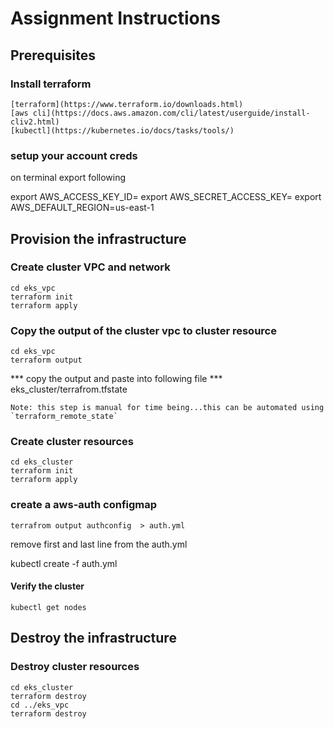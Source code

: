# Assignment Instructions

## Prerequisites

### Install terraform
    [terraform](https://www.terraform.io/downloads.html)
    [aws cli](https://docs.aws.amazon.com/cli/latest/userguide/install-cliv2.html)
    [kubectl](https://kubernetes.io/docs/tasks/tools/)


### setup your account creds
on terminal export following

export AWS_ACCESS_KEY_ID=<put access key here>
export AWS_SECRET_ACCESS_KEY=<put secret key here>
export AWS_DEFAULT_REGION=us-east-1


## Provision the infrastructure


### Create cluster VPC and network

    cd eks_vpc
    terraform init 
    terraform apply


### Copy the output of the cluster vpc to cluster resource
 
    cd eks_vpc
    terraform output

   *** copy the output and paste into following file ***
    eks_cluster/terrafrom.tfstate 

    Note: this step is manual for time being...this can be automated using `terraform_remote_state`

### Create cluster resources
    cd eks_cluster              
    terraform init 
    terraform apply

### create a aws-auth configmap

    terrafrom output authconfig  > auth.yml

remove first and last line from the auth.yml


kubectl create -f auth.yml



#### Verify the cluster

    kubectl get nodes


## Destroy the infrastructure

### Destroy cluster resources
    
    cd eks_cluster
    terraform destroy
    cd ../eks_vpc
    terraform destroy
    